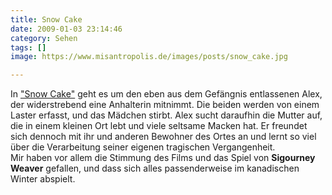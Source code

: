 ```yaml
---
title: Snow Cake
date: 2009-01-03 23:14:46
category: Sehen
tags: []
image: https://www.misantropolis.de/images/posts/snow_cake.jpg

---
```


In ["Snow Cake"](http://de.wikipedia.org/wiki/Snow_Cake) geht es um den eben aus dem Gefängnis entlassenen Alex, der widerstrebend eine Anhalterin mitnimmt. Die beiden werden von einem Laster erfasst, und das Mädchen stirbt. Alex sucht daraufhin die Mutter auf, die in einem kleinen Ort lebt und viele seltsame Macken hat. Er freundet sich dennoch mit ihr und anderen Bewohner des Ortes an und lernt so viel über die Verarbeitung seiner eigenen tragischen Vergangenheit.  
Mir haben vor allem die Stimmung des Films und das Spiel von **Sigourney Weaver** gefallen, und dass sich alles passenderweise im kanadischen Winter abspielt.

